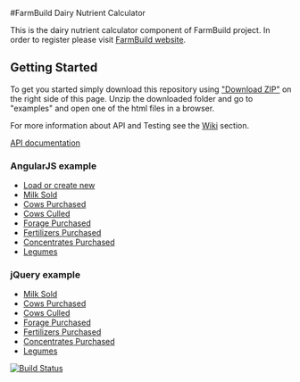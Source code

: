 #FarmBuild Dairy Nutrient Calculator

This is the dairy nutrient calculator component of FarmBuild project. In order to register please visit <a href="http://farmbuild.github.io/farmbuild/">FarmBuild website</a>.


## Getting Started

To get you started simply download this repository using <a href="https://github.com/FarmBuild/farmbuild-dairy-nutrient-calculator/archive/master.zip" target="_blank">"Download ZIP"</a> on the right side of this page.
Unzip the downloaded folder and go to "examples" and open one of the html files in a browser.

For more information about API and Testing see the [Wiki](https://github.com/FarmBuild/farmbuild-dairy-nutrient-calculator/wiki) section.

<a href="https://rawgit.com/FarmBuild/farmbuild-dairy-nutrient-calculator/master/docs/farmbuild-dairy-nutrient-calculator/0.1.25/index.html" target="_blank">API documentation</a>

### AngularJS example
* <a href="https://rawgit.com/FarmBuild/farmbuild-dairy-nutrient-calculator/master/examples/angularjs/index.html" target="_blank">Load or create new</a>
* <a href="https://rawgit.com/FarmBuild/farmbuild-dairy-nutrient-calculator/master/examples/angularjs/milk-sold/index.html" target="_blank">Milk Sold</a>
* <a href="https://rawgit.com/FarmBuild/farmbuild-dairy-nutrient-calculator/master/examples/angularjs/cows-purchased/index.html" target="_blank">Cows Purchased</a>
* <a href="https://rawgit.com/FarmBuild/farmbuild-dairy-nutrient-calculator/master/examples/angularjs/cows-culled/index.html" target="_blank">Cows Culled</a>
* <a href="https://rawgit.com/FarmBuild/farmbuild-dairy-nutrient-calculator/master/examples/angularjs/forages-purchased/index.html" target="_blank">Forage Purchased</a>
* <a href="https://rawgit.com/FarmBuild/farmbuild-dairy-nutrient-calculator/master/examples/angularjs/fertilizers-purchased/index.html" target="_blank">Fertilizers Purchased</a>
* <a href="https://rawgit.com/FarmBuild/farmbuild-dairy-nutrient-calculator/master/examples/angularjs/concentrates-purchased/index.html" target="_blank">Concentrates Purchased</a>
* <a href="https://rawgit.com/FarmBuild/farmbuild-dairy-nutrient-calculator/master/examples/angularjs/legumes/index.html" target="_blank">Legumes</a>

### jQuery example
* <a href="https://rawgit.com/FarmBuild/farmbuild-dairy-nutrient-calculator/master/examples/jquery/milk-sold/index.html" target="_blank">Milk Sold</a>
* <a href="https://rawgit.com/FarmBuild/farmbuild-dairy-nutrient-calculator/master/examples/jquery/cows-purchased/index.html" target="_blank">Cows Purchased</a>
* <a href="https://rawgit.com/FarmBuild/farmbuild-dairy-nutrient-calculator/master/examples/jquery/cows-culled/index.html" target="_blank">Cows Culled</a>
* <a href="https://rawgit.com/FarmBuild/farmbuild-dairy-nutrient-calculator/master/examples/jquery/forages-purchased/index.html" target="_blank">Forage Purchased</a>
* <a href="https://rawgit.com/FarmBuild/farmbuild-dairy-nutrient-calculator/master/examples/jquery/fertilizers-purchased/index.html" target="_blank">Fertilizers Purchased</a>
* <a href="https://rawgit.com/FarmBuild/farmbuild-dairy-nutrient-calculator/master/examples/jquery/concentrates-purchased/index.html" target="_blank">Concentrates Purchased</a>
* <a href="https://rawgit.com/FarmBuild/farmbuild-dairy-nutrient-calculator/master/examples/jquery/legumes/index.html" target="_blank">Legumes</a>


[![Build Status](https://travis-ci.org/FarmBuild/farmbuild-dairy-nutrient-calculator.svg?branch=master)](https://travis-ci.org/FarmBuild/farmbuild-dairy-nutrient-calculator)
